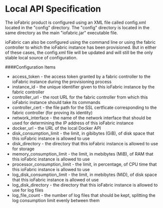 # Local API Specification

The ioFabric product is configured using an XML file called config.xml located in the "config" directory. The "config" directory is located in the same directory as the main "iofabric.jar" executable file.

ioFabric can also be configured using the command line or using the fabric controller to which the ioFabric instance has been provisioned. But in either of these cases, the config.xml file will be updated and will still be the only stable local source of configuration.

####Configuration Items

* access_token - the access token granted by a fabric controller to the ioFabric instance during the provisioning process
* instance_id - the unique identifier given to this ioFabric instance by the fabric controller
* controller_url - the root URL for the fabric controller from which this ioFabric instance should take its commands
* controller_cert - the file path for the SSL certficate corresponding to the fabric controller (for proving its identity)
* network_interface - the name of the network interface that should be used for determining the IP address of this ioFabric instance
* docker_url - the URL of the local Docker API
* disk_consumption_limit - the limit, in gibibytes (GiB), of disk space that this ioFabric instance is allowed to use
* disk_directory - the directory that this ioFabric instance is allowed to use for storage
* memory_consumption_limit - the limit, in mebibytes (MiB), of RAM that this ioFabric instance is allowed to use
* processor_consumption_limit - the limit, in percentage, of CPU time that this ioFabric instance is allowed to use
* log_disk_consumption_limit - the limit, in mebibytes (MiD), of disk space that this ioFabric instance is allowed ot use
* log_disk_directory - the directory that this ioFabric instance is allowed to use for log files
* log_file_count - the number of log files that should be kept, splitting the log consumption limit evenly between them